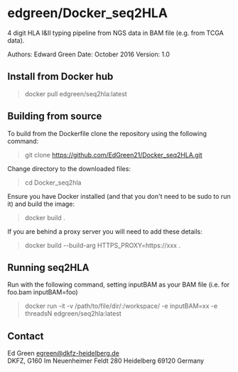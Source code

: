 edgreen/Docker_seq2HLA
======================

4 digit HLA I&II typing pipeline from NGS data in BAM file (e.g. from TCGA data). 

Authors: Edward Green 
Date: October 2016
Version: 1.0  


Install from Docker hub
-----------------------
> docker pull edgreen/seq2hla:latest


Building from source
--------------------
  To build from the Dockerfile clone the repository using the following command:
> git clone https://github.com/EdGreen21/Docker_seq2HLA.git

  Change directory to the downloaded files:
> cd Docker_seq2hla

  Ensure you have Docker installed (and that you don't need to be sudo to run it) and build the image:
> docker build .

  If you are behind a proxy server you will need to add these details:
> docker build --build-arg HTTPS_PROXY=https://xxx .


Running seq2HLA
---------------
  Run with the following command, setting inputBAM as your BAM file (i.e. for foo.bam inputBAM=foo)
> docker run -it -v /path/to/file/dir/:/workspace/ -e inputBAM=xx -e threadsN edgreen/seq2hla:latest



Contact
-------------
  Ed Green
  egreen@dkfz-heidelberg.de  
  DKFZ, 
  G160
  Im Neuenheimer Feldt 280
  Heidelberg 69120
  Germany
